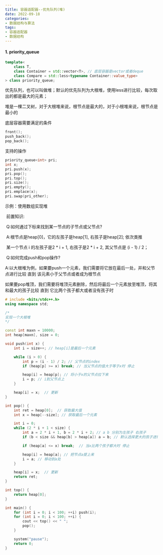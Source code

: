 ```yaml
---
title: 容器适配器--优先队列(堆)
date: 2022-09-18
categories:
- 数据结构与算法
tags:
- 容器适配器
- 数据结构
---
```




#### 1. priority_queue

```cpp
template<
    class T,
    class Container = std::vector<T>, // 底层容器是vector或者deque
    class Compare = std::less<typename Container::value_type>
> class priority_queue;
```

<!-- more -->优先队列，也可以叫做堆；默认的优先队列为大根堆，使用less进行比较，每次取出的都是最大的元素；

堆是一棵二叉树，对于大根堆来说，根节点是最大的，对于小根堆来说，根节点是最小的

底层容器需要满足的条件

```cpp
front();
push_back();
pop_back();
```

支持的操作

```cpp
priority_queue<int> pri;
int x;
pri.push(x);
pri.pop();
pri.top();
pri.size();
pri.empty();
pri.emplace(x);
pri.swap(pri_other);
```

示例：使用数组实现堆

​	前置知识: 

​		Q:如何通过下标来找到某一节点的子节点或父节点?

​		A:根节点是heap[0]，它的左孩子是heap[1], 右孩子是heap[2]; 依次类推

​		    某一个节点 i 的左孩子是2 * i + 1, 右孩子是2 * i + 2, 其父节点是 (i - 1) / 2；

​		Q:如何完成push和pop操作?

​		A:以大根堆为例，如果要push一个元素，我们需要将它放在最后一处，并和父节点进行比较 直到 该元素小于父节点或者成为根节点

​			如果要pop堆顶，我们需要将堆顶元素删除，然后将最后一个元素放至堆顶，将其和最大的孩子比较 直到 它比两个孩子都大或者没有孩子时

```cpp
# include <bits/stdc++.h>
using namespace std;

/*
实现一个大根堆
*/

const int maxn = 10000;
int heap[maxn], size = 0;

void push(int x) {
    int i = size++; // heap[i]是最后一个元素

    while (i > 0) {
        int p = (i - 1) / 2; // 父节点的index
        if (heap[p] >= x) break; // 当父节点的值大于等于x时 停止

        heap[i] = heap[p]; // 将小于x的父节点拉下来
        i = p; // i到父节点上
    }

    heap[i] = x;  // 更新
}

int pop() {
    int ret = heap[0];  // 获取最大值
    int x = heap[--size]; // 获取最后一个元素

    int i = 0;
    while (2 * i + 1 < size) {
        int a = 2 * i + 1, b = 2 * i + 2; // a b 分别为左孩子 右孩子 
        if (b < size && heap[b] > heap[a]) a = b; // 默认选择更大的孩子进行比较

        if (heap[a] <= x) break;  // 当x比两个孩子都大时 停止

        heap[i] = heap[a]; // 把节点a提上来
        i = a; // 移动到a处
    }

    heap[i] = x;  // 更新
    return ret;
}

int top() {
    return heap[0];
}

int main() {
    for (int i = 0; i < 100; ++i) push(i);
    for (int i = 0; i < 100; ++i) {
        cout << top() << " ";
        pop();
    }

    system("pause");
    return 0;
}
```